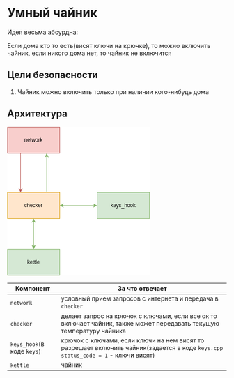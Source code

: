 # Умный чайник

Идея весьма абсурдна:

Если дома кто то есть(висят ключи на крючке), то можно включить чайник, если никого дома нет, то чайник не включится

## Цели безопасности

1. Чайник можно включить только при наличии кого-нибудь дома

## Архитектура

![arch](imgs/smart_home1.drawio.png)

|Компонент|За что отвечает|
|-----|-----|
|`network`|условный прием запросов с интернета и передача в `checker`|
|`checker`|делает запрос на крючок с ключами, если все ок то включает чайник, также может передавать текущую температуру чайника|
|`keys_hook`(в коде `keys`)|крючок с ключами, если ключи на нем висят то разрешает включить чайник(задается в коде `keys.cpp` `status_code = 1` - ключи висят)|
|`kettle`| чайник|